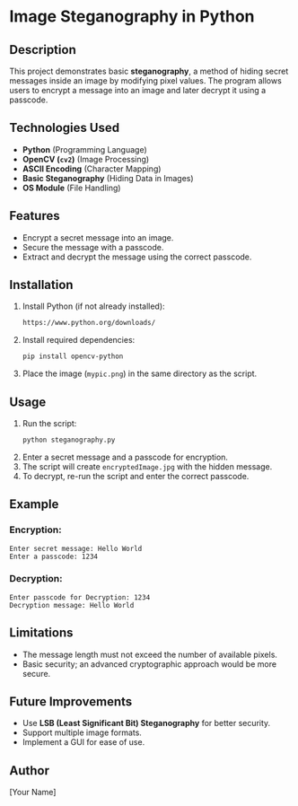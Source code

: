 # Image Steganography in Python

## Description
This project demonstrates basic **steganography**, a method of hiding secret messages inside an image by modifying pixel values. The program allows users to encrypt a message into an image and later decrypt it using a passcode.

## Technologies Used
- **Python** (Programming Language)
- **OpenCV (`cv2`)** (Image Processing)
- **ASCII Encoding** (Character Mapping)
- **Basic Steganography** (Hiding Data in Images)
- **OS Module** (File Handling)

## Features
- Encrypt a secret message into an image.
- Secure the message with a passcode.
- Extract and decrypt the message using the correct passcode.

## Installation
1. Install Python (if not already installed):
   ```sh
   https://www.python.org/downloads/
   ```
2. Install required dependencies:
   ```sh
   pip install opencv-python
   ```
3. Place the image (`mypic.png`) in the same directory as the script.

## Usage
1. Run the script:
   ```sh
   python steganography.py
   ```
2. Enter a secret message and a passcode for encryption.
3. The script will create `encryptedImage.jpg` with the hidden message.
4. To decrypt, re-run the script and enter the correct passcode.

## Example
### Encryption:
```
Enter secret message: Hello World
Enter a passcode: 1234
```
### Decryption:
```
Enter passcode for Decryption: 1234
Decryption message: Hello World
```

## Limitations
- The message length must not exceed the number of available pixels.
- Basic security; an advanced cryptographic approach would be more secure.

## Future Improvements
- Use **LSB (Least Significant Bit) Steganography** for better security.
- Support multiple image formats.
- Implement a GUI for ease of use.

## Author
[Your Name]

